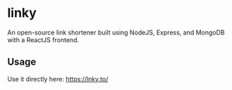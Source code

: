 # linky

An open-source link shortener built using NodeJS, Express, and MongoDB with a ReactJS frontend.

## Usage

Use it directly here: https://lnky.to/